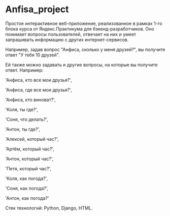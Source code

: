 # Anfisa_project
Простое интерактивное веб-приложение, реализованное в рамках 1-го блока курса от Яндекс.Практикума для бэкенд-разработчиков. Оно понимает вопросы пользователей, отвечает на них и умеет запрашивать информацию с других интернет-сервисов.

Например, задав вопрос "Анфиса, сколько у меня друзей?", вы получите ответ "У тебя 10 друзей".

Ей также можно задавать и другие вопросы, на которые вы получите ответ. Например:

'Анфиса, кто все мои друзья?',

'Анфиса, где все мои друзья?',

'Анфиса, кто виноват?',

'Коля, ты где?',

'Соня, что делать?',

'Антон, ты где?',

'Алексей, который час?',

'Артём, который час?',

'Антон, который час?',

'Петя, который час?',

'Коля, как погода?',

'Соня, как погода?',

'Антон, как погода?'

Стек технологий: Python, Django, HTML.
